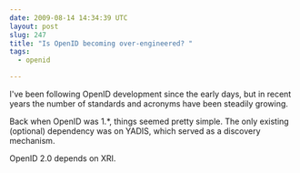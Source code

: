 ```yaml
---
date: 2009-08-14 14:34:39 UTC
layout: post
slug: 247
title: "Is OpenID becoming over-engineered? "
tags:
  - openid

---
```

<p>I've been following OpenID development since the early days, but in recent years the number of standards and acronyms have been steadily growing.</p>

<p>Back when OpenID was 1.*, things seemed pretty simple. The only existing (optional) dependency was on YADIS, which served as a discovery mechanism.</p>

<p>OpenID 2.0 depends on XRI. 
